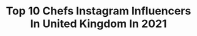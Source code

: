 ---
title: Top 10 Chefs Instagram Influencers In United Kingdom In 2021
description: >-
  Find top chefs Instagram influencers in United Kingdom in 2021. Most popular hashtags: #blessed #reels #homecooking.
platform: Instagram
hits: 237
text_top: Analyze the most popular Instagram profiles on inBeat.
text_bottom: inBeat aggregates 237 Instagram influencers like this in United Kingdom for you to pitch.
profiles:
  - username: "shapla11"
    fullname: >-
      S H A P L A • H O Q U E💋
    bio: >-
      🇬🇧Influencer • Chef • movie connoisseur 🏴 DAILY Content TikTok | shapla_11 PR enquires: 📩 Shaplahoque@hotmail.com
    location: "United Kingdom"
    followers: 52439
    engagement: 157
    commentsToLikes: 0.112846
    id: ck5c9dfjtb8c00i11rxq1yyjd
    verified: false
    hashtags: "#instagramreels, #undiscovered, #shimycatsmua, #brian"
  - username: "mellows_catering"
    fullname: >-
      Chef Mellow Beezy 🍝🍴
    bio: >-
      Managing Director/executive chef of multi award winning Mellow's Catering & Mellow's bar & restaurant.. 100% halal
    location: "United Kingdom"
    followers: 16735
    engagement: 515
    commentsToLikes: 0.046059
    id: ck6ty7itl23n80j71a1jgp790
    verified: false
    hashtags: "#mellowscatering, #brumtown, #uksfinest, #caribbeanfusion"
  - username: "hollieevelyn"
    fullname: >-
      Hollie Evelyn ✨
    bio: >-
      Mummy to Bug Bug & Bump ♡ Pro Chef turned Private Chef to a Mini Me ✰@bamboosaidthebear ✰@thatmummytribe The yummiest recipes for the whole family👇
    location: "United Kingdom"
    followers: 25442
    engagement: 484
    commentsToLikes: 0.059620
    id: ck0tul6g47nu10i19fyd7zvdl
    verified: false
    hashtags: "#toddlerlife, #toddlerfood, #blw, #thebump"
  - username: "katie_anna21"
    fullname: >-
      Katie Anna
    bio: >-
      Model/Chef/Miss Dolittle 🐕🐕🐕🐕🦜 My business @fresh_clean0 Law of attraction ~ good energy is everything💫 The best things In life aren’t things 🌻
    location: "United Kingdom"
    followers: 84943
    engagement: 105
    commentsToLikes: 0.038797
    id: ck8t0tsoxtach0j781drw2g3p
    verified: false
    hashtags: "#rainbowlorikeets, #petsofinstagram, #hairgoals, #parrotsofinstagram"
  - username: "hajralalljee"
    fullname: >-
      Hajra Lalljee
    bio: >-
      TV Presenter Watch “Guest Chef” on Hum Masala Sat & Sun 12pm and 7:30 pm @denimbyhl www.denimbyhl.com 📍🇬🇧
    location: "United Kingdom"
    followers: 35006
    engagement: 98
    commentsToLikes: 0.057013
    id: ckap0gs8gq7qw0i78ez4ihsx3
    verified: false
    hashtags: "#reels, #feelitreelit, #november, #tbt"
  - username: "aehglory"
    fullname: >-
      Aeh Pannasorn^^
    bio: >-
      😇Team Angel Cycling 🚴Ceepo Bicycle Ambassador Chef: Morning Glory The Bakery House Blog FB: EatPlayRide 📞For Work:0825709998
    location: "United Kingdom"
    followers: 100216
    engagement: 162
    commentsToLikes: 0.022328
    id: ck5zqr26pv4mg0i147foxsy93
    verified: false
    hashtags: "#cyclingonearth, #cyclingstagram, #cyclist, #womanonbikesaresexy"
  - username: "toniabuxton"
    fullname: >-
      Tonia Buxton
    bio: >-
      Mum 50+, Pro-aging expert, Fashion, Travel, TV Presenter, Author, Celebrity Chef & Consultant at The Real Greek Restaurants. @vickiewhitemgmnt
    location: "United Kingdom"
    followers: 21911
    engagement: 267
    commentsToLikes: 0.029433
    id: ck6tot19ufy480j718iv4kad4
    verified: true
    hashtags: "#travellingpresenter, #explorecyprus, #notanad, #toniasbaking"
  - username: "1ogidigirl"
    fullname: >-
      
    bio: >-
      🇳🇬Just a Simple Girl 💯 📍London U.K 🇺🇸🧑🏼‍🎓BBA 🏥💉Health Sector 🧑🏼‍🍳 Cook Addict @chef.ijeoma 📖 Romans 8:28
    location: "United Kingdom"
    followers: 3600
    engagement: 851
    commentsToLikes: 0.073731
    id: ckapchek33tbq0i78c0e8a9y6
    verified: false
    hashtags: "#happygirl, #blessed, #abuja, #vacationvibes"
  - username: "mr__hungry"
    fullname: >-
      Chef Shaheen | شيف شاهين
    bio: >-
      👨‍🍳 Chef | شيف 🗼 Architect | مهندس معماري 🥐 Recipe developer | مطور اكلات 📞00964 772 228 2826 | WhatsApp 📧 mr.hungry.iq@gmail.com - 👇 YouTube | يوتيوب
    location: "United Kingdom"
    followers: 1315061
    engagement: 567
    commentsToLikes: 0.047902
    id: ckap6k71ig7250i78hu570yho
    verified: false
    hashtags: ""
  - username: "bboxfood"
    fullname: >-
      Thom Bateman | CHEF
    bio: >-
      Chef Patron of @the.flintlock.cheddleton Exec Chef for The @foodslut Team I like to cook a lot it’s my thing Recipes galore on here
    location: "United Kingdom"
    followers: 20437
    engagement: 466
    commentsToLikes: 0.316292
    id: ck1352ckyzcjj0i191xiijhb1
    verified: false
    hashtags: "#ukfood, #foodslut, #bboxfood, #giveaway"
---